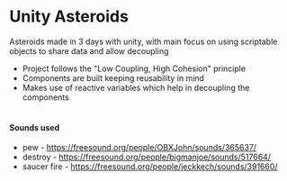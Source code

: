# Unity Asteroids

Asteroids made in 3 days with unity, with main focus on using scriptable objects to share data and allow decoupling

- Project follows the "Low Coupling, High Cohesion" principle
- Components are built keeping reusability in mind
- Makes use of reactive variables which help in decoupling the components<br/><br/>


#### Sounds used

- pew - https://freesound.org/people/OBXJohn/sounds/365637/
- destroy - https://freesound.org/people/bigmanjoe/sounds/517664/
- saucer fire - https://freesound.org/people/jeckkech/sounds/391660/
